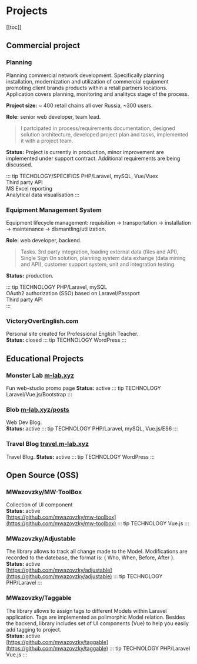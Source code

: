 <link rel="stylesheet" type="text/css" href="/style.css">

# Projects

[[toc]]

## Commercial project
### Planning
Planning commercial network development. Specifically planning installation, modernization and utilization of commercial equipment promoting client brands products within a retail partners locations. Application covers planning, monitoring and analitycs stage of the process.

**Project size:** ~ 400 retail chains all over Russia,  ~300 users. 

**Role:** senior web developer, team lead.

> I partcipated in process/requirements documentation, designed solution architecture, developed project plan and tasks, 
implemented it with a project team. 

**Status:** Project is currently in production, minor improvement are implemented under support contract. Additional requirements are being discussed. 

::: tip TECHOLOGY/SPECIFICS
PHP/Laravel, mySQL, Vue/Vuex    
Third party API  
MS Excel reporting   
Analytical data visualisation
:::

### Equipment Management System
Equipment lifecycle management: requisition → transportation → installation → maintenance → dismantling/utilization. 

**Role:** web developer, backend.

> Tasks. 3rd party integration, loading external data (files and API), Single Sign On solution, planning system data exhange (data mining and API), customer support system, unit and integration testing.

**Status:** production.

::: tip TECHNOLOGY
PHP/Laravel, mySQL    
OAuth2 authorization (SSO) based on Laravel/Passport    
Third party API   
:::

### VictoryOverEnglish.com
Personal site created for Professional English Teacher.   
**Status:** closed
::: tip TECHNOLOGY
WordPress
:::

## Educational Projects
### Monster Lab [m-lab.xyz](http://m-lab.xyz)
Fun web-studio promo page
**Status:** active 
::: tip TECHNOLOGY
Laravel/Vue.js/Bootstrap 
:::

### Blob [m-lab.xyz/posts](http://m-lab.xyz/posts)
Web Dev Blog.   
**Status:** active 
::: tip TECHNOLOGY
PHP/Laravel, mySQL, Vue.js/ES6 
:::

### Travel Blog [travel.m-lab.xyz](http://travel.m-lab.xyz)
Travel Blog.
**Status:** active
::: tip TECHNOLOGY
WordPress
:::

## Open Source (OSS)
### MWazovzky/MW-ToolBox
Collection of UI component   
**Status:** active    
[https://github.com/mwazovzky/mw-toolbox](https://github.com/mwazovzky/mw-toolbox)
::: tip TECHNOLOGY
Vue.js
:::

### MWazovzky/Adjustable
The library allows to track all change made to the Model.
Modifications are recorded to the datebase, the format is: { Who, When, Before, After }.   
**Status:** active   
[https://github.com/mwazovzky/adjustable](https://github.com/mwazovzky/adjustable)
::: tip TECHNOLOGY
PHP/Laravel
:::

### MWazovzky/Taggable
The library allows to assign tags to different Models within Laravel application. 
Tags are implemented as polimorphic Model relation. 
Besides the backend, library includes set of UI components (Vue) to help you easily add tagging to project.   
**Status:** active     
[https://github.com/mwazovzky/taggable](https://github.com/mwazovzky/taggable)
::: tip TECHNOLOGY
PHP/Laravel   
Vue.js
:::
